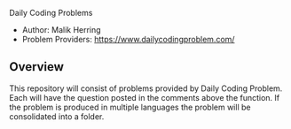 Daily Coding Problems

* Author: Malik Herring
* Problem Providers: https://www.dailycodingproblem.com/

## Overview

This repository will consist of problems provided by Daily Coding Problem.
Each will have the question posted in the comments above the function. If 
the problem is produced in multiple languages the problem will be consolidated
into a folder.
